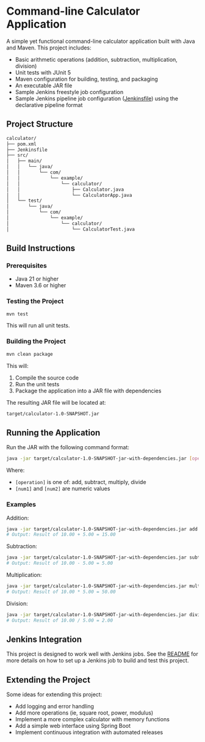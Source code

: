 # Command-line Calculator Application

A simple yet functional command-line calculator application built with Java and Maven. This project includes:

- Basic arithmetic operations (addition, subtraction, multiplication, division)
- Unit tests with JUnit 5
- Maven configuration for building, testing, and packaging
- An executable JAR file
- Sample Jenkins freestyle job configuration
- Sample Jenkins pipeline job configuration ([Jenkinsfile](./Jenkinsfile)) using the declarative pipeline format

## Project Structure

```bash
calculator/
├── pom.xml
├── Jenkinsfile
├── src/
│   ├── main/
│   │   └── java/
│   │       └── com/
│   │           └── example/
│   │               └── calculator/
│   │                   ├── Calculator.java
│   │                   └── CalculatorApp.java
│   └── test/
│       └── java/
│           └── com/
│               └── example/
│                   └── calculator/
│                       └── CalculatorTest.java
```

## Build Instructions

### Prerequisites

- Java 21 or higher
- Maven 3.6 or higher

### Testing the Project

```bash
mvn test
```

This will run all unit tests.

### Building the Project

```bash
mvn clean package
```

This will:

1. Compile the source code
1. Run the unit tests
1. Package the application into a JAR file with dependencies

The resulting JAR file will be located at:

```bash
target/calculator-1.0-SNAPSHOT.jar
```

## Running the Application

Run the JAR with the following command format:

```bash
java -jar target/calculator-1.0-SNAPSHOT-jar-with-dependencies.jar [operation] [num1] [num2]
```

Where:

- `[operation]` is one of: add, subtract, multiply, divide
- `[num1]` and `[num2]` are numeric values

### Examples

Addition:

```bash
java -jar target/calculator-1.0-SNAPSHOT-jar-with-dependencies.jar add 10 5
# Output: Result of 10.00 + 5.00 = 15.00
```

Subtraction:

```bash
java -jar target/calculator-1.0-SNAPSHOT-jar-with-dependencies.jar subtract 10 5
# Output: Result of 10.00 - 5.00 = 5.00
```

Multiplication:

```bash
java -jar target/calculator-1.0-SNAPSHOT-jar-with-dependencies.jar multiply 10 5
# Output: Result of 10.00 * 5.00 = 50.00
```

Division:

```bash
java -jar target/calculator-1.0-SNAPSHOT-jar-with-dependencies.jar divide 10 5
# Output: Result of 10.00 / 5.00 = 2.00
```

## Jenkins Integration

This project is designed to work well with Jenkins jobs. See the [README](./README.md) for more details on how to set up a Jenkins job to build and test this project.

## Extending the Project

Some ideas for extending this project:

- Add logging and error handling
- Add more operations (ie, square root, power, modulus)
- Implement a more complex calculator with memory functions
- Add a simple web interface using Spring Boot
- Implement continuous integration with automated releases

